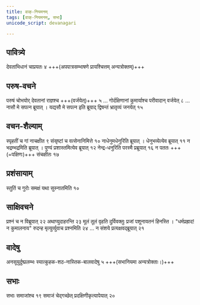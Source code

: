 ```yaml
---
title: वाक्-नियमनम्
tags: [वाक्-नियमनम्, सभा]
unicode_script: devanagari

---
```

## पावित्र्ये
देवताभिधानं चाप्रयतः ४ +++(अपपात्रसम्भाषणे प्रायश्चित्तम् अन्यत्रोक्तम्)+++

## परुष-वचने
परुषं चोभयोर् देवतानां राज्ञश्च +++(वर्जयेत्)+++ ५ … गोर्दक्षिणानां कुमार्याश्च परीवादान् वर्जयेत् ८ … नासौ मे सपत्न ब्रूयात् । यद्यसौ मे सपत्न इति ब्रूयाद् द्विषन्तं भ्रातृव्यं जनयेत् १५

## वचन-शैल्याम्
स्पृहतीं च गां नाचक्षीत ९ संसृष्टां च वत्सेनानिमित्ते १० नाधेनुमधेनुरिति ब्रूयात् । धेनुभव्येत्येव ब्रूयात्  ११ न भद्रम्भद्रमिति ब्रूयात् । पुण्यं प्रशास्तमित्येव ब्रूयात् १२ 
नेन्द्र-धनुरिति परस्मै प्रब्रूयात् १६ न पततः +++(=पक्षिणः)+++ संचक्षीतः १७ 

## प्रशंसायाम्
स्तुतिं च गुरोः समक्षं यथा सुस्नातमिति १० 

## साक्षिवचने
प्रश्नं च न विब्रूयात् २२ अथाप्युदाहरन्ति २३ मूलं तूलं वृहति दुर्विवक्तुः प्रजां पशूनायतनं हिनस्ति । "धर्मप्रह्राद! न कुमालनाय" रुदन्ह मृत्युर्व्युवाच प्रश्नमिति २४ … न संशये प्रत्यक्षवद्ब्रूयात् २१ 

## वादेषु
अनसूयुर्दुष्प्रलम्भः स्यात्कुहक-शठ-नास्तिक-बालवादेषु ५ +++(सभानियमा अन्यत्रोक्ताः।)+++

## सभाः
सभाः समाजांश्च १९ समाजं चेद्गच्छेत् प्रदक्षिणीकृत्यापेयात् २० 
